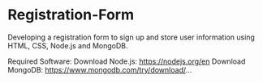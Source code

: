 # Registration-Form

Developing a registration form to sign up and store user information using HTML, CSS, Node.js and MongoDB.


Required Software:
Download Node.js: https://nodejs.org/en
Download MongoDB: https://www.mongodb.com/try/download/...
